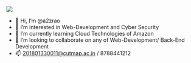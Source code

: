 [![](https://mermaid.ink/img/pako:eNpVUcFqwzAM_RXhc25jG-SWrmXtIKWQlF1yEbHauHPk4NjbQum_T52bjRqeEe896RnrrFqnSeXq5KJnmhoGOcEES1BO8JZYqI21sHVfSR6pDcYxrHRs8VolGqBqO-cs5PAgKBaLdQWztDbH7l9_FGzR44SMf5Y9m0_yowmTqM-Cl31dFrv7zHfnP-aGnbgdo73Z166nWdpwIM9jZwZYfQ_kDXFL4nkSvG7qZQXZ3Xh5ILIeQRJu0wprk5RulamefI9Gy2edr1yjQkeSqHIpNR0w2tCohi9ixRhcNXGr8uAjZSoOGgMtDR499io_oB2FJW2C82VawO8eLj_d7nnr?type=png)](https://mermaid.live/edit#pako:eNpVUcFqwzAM_RXhc25jG-SWrmXtIKWQlF1yEbHauHPk4NjbQum_T52bjRqeEe896RnrrFqnSeXq5KJnmhoGOcEES1BO8JZYqI21sHVfSR6pDcYxrHRs8VolGqBqO-cs5PAgKBaLdQWztDbH7l9_FGzR44SMf5Y9m0_yowmTqM-Cl31dFrv7zHfnP-aGnbgdo73Z166nWdpwIM9jZwZYfQ_kDXFL4nkSvG7qZQXZ3Xh5ILIeQRJu0wprk5RulamefI9Gy2edr1yjQkeSqHIpNR0w2tCohi9ixRhcNXGr8uAjZSoOGgMtDR499io_oB2FJW2C82VawO8eLj_d7nnr)
- 👋 Hi, I’m @a2zrao
- 👀 I’m interested in Web-Development and Cyber Security
- 🌱 I’m currently learning Cloud Technologies of Amazon
- 💞️ I’m looking to collaborate on any of Web-Development/ Back-End Development
- 📫 201801330011@cutmap.ac.in / 8788441212

<!---
a2zrao/a2zrao is a ✨ special ✨ repository because its `README.md` (this file) appears on your GitHub profile.
You can click the Preview link to take a look at your changes.
--->
